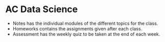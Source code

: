 # AC Data Science

* Notes has the individual modules of the different topics for the class.
* Homeworks contains the assignments given after each class.
* Assessment has the weekly quiz to be taken at the end of each week.